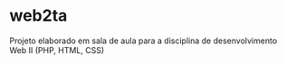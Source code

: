 # web2ta
Projeto elaborado em sala de aula para a disciplina de desenvolvimento Web II (PHP, HTML, CSS)

